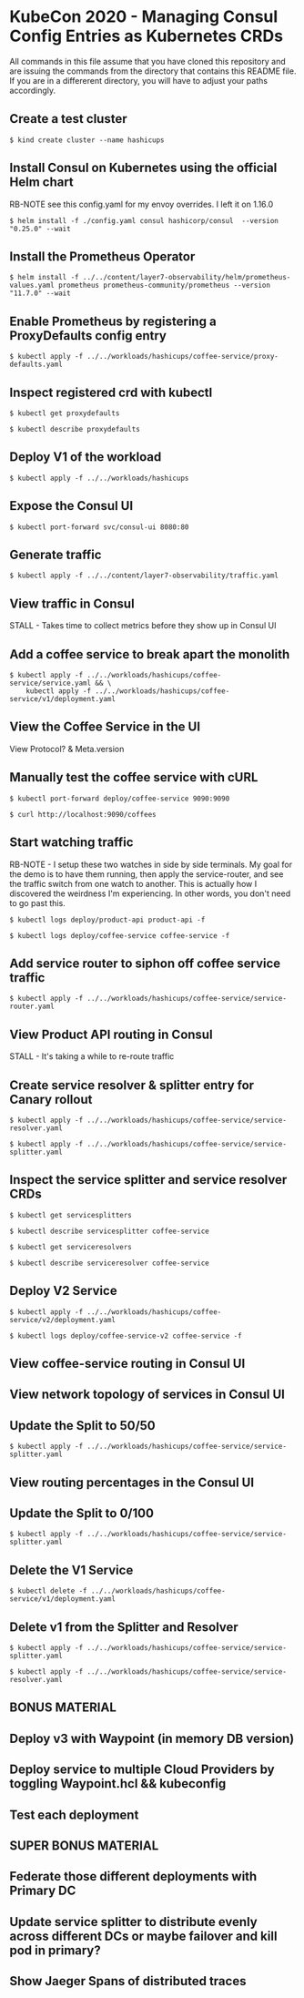 # KubeCon 2020 - Managing Consul Config Entries as Kubernetes CRDs

All commands in this file assume that you have cloned this repository and are
issuing the commands from the directory that contains this README file. If you
are in a differerent directory, you will have to adjust your paths accordingly.

## Create a test cluster

```shell-session
$ kind create cluster --name hashicups
```

## Install Consul on Kubernetes using the official Helm chart

RB-NOTE see this config.yaml for my envoy overrides.  I left it on 1.16.0

```shell-session
$ helm install -f ./config.yaml consul hashicorp/consul  --version "0.25.0" --wait
```

## Install the Prometheus Operator

```shell-session
$ helm install -f ../../content/layer7-observability/helm/prometheus-values.yaml prometheus prometheus-community/prometheus --version "11.7.0" --wait
```

## Enable Prometheus by registering a ProxyDefaults config entry

```shell-session
$ kubectl apply -f ../../workloads/hashicups/coffee-service/proxy-defaults.yaml
```

## Inspect registered crd with kubectl

```shell-session
$ kubectl get proxydefaults
```

```shell-session
$ kubectl describe proxydefaults
```

## Deploy V1 of the workload

```shell-session
$ kubectl apply -f ../../workloads/hashicups
```

## Expose the Consul UI

```shell-session
$ kubectl port-forward svc/consul-ui 8080:80
```

## Generate traffic

```shell-session
$ kubectl apply -f ../../content/layer7-observability/traffic.yaml
```

## View traffic in Consul

STALL - Takes time to collect metrics before they show up in Consul UI

## Add a coffee service to break apart the monolith

```shell-session
$ kubectl apply -f ../../workloads/hashicups/coffee-service/service.yaml && \
    kubectl apply -f ../../workloads/hashicups/coffee-service/v1/deployment.yaml
```

## View the Coffee Service in the UI

View Protocol? & Meta.version

## Manually test the coffee service with cURL

```shell-session
$ kubectl port-forward deploy/coffee-service 9090:9090
```

```shell-session
$ curl http://localhost:9090/coffees
```

## Start watching traffic

RB-NOTE - I setup these two watches in side by side terminals. My goal for the demo
is to have them running, then apply the service-router, and see the traffic switch
from one watch to another. This is actually how I discovered the weirdness I'm experiencing.
In other words, you don't need to go past this.

```shell-session
$ kubectl logs deploy/product-api product-api -f
```

```shell-session
$ kubectl logs deploy/coffee-service coffee-service -f
```

## Add service router to siphon off coffee service traffic

```shell-session
$ kubectl apply -f ../../workloads/hashicups/coffee-service/service-router.yaml
```

## View Product API routing in Consul

STALL - It's taking a while to re-route traffic

## Create service resolver & splitter entry for Canary rollout

```shell-session
$ kubectl apply -f ../../workloads/hashicups/coffee-service/service-resolver.yaml
```

```shell-session
$ kubectl apply -f ../../workloads/hashicups/coffee-service/service-splitter.yaml
```

## Inspect the service splitter and service resolver CRDs

```shell-session
$ kubectl get servicesplitters
```

```shell-session
$ kubectl describe servicesplitter coffee-service
````

```shell-session
$ kubectl get serviceresolvers
```

```shell-session
$ kubectl describe serviceresolver coffee-service
```

## Deploy V2 Service

```shell-session
$ kubectl apply -f ../../workloads/hashicups/coffee-service/v2/deployment.yaml
```

```shell-session
$ kubectl logs deploy/coffee-service-v2 coffee-service -f
```

## View coffee-service routing in Consul UI

## View network topology of services in Consul UI

## Update the Split to 50/50

```shell-session
$ kubectl apply -f ../../workloads/hashicups/coffee-service/service-splitter.yaml
```

## View routing percentages in the Consul UI

## Update the Split to 0/100

```shell-session
$ kubectl apply -f ../../workloads/hashicups/coffee-service/service-splitter.yaml
```

## Delete the V1 Service

```shell-service
$ kubectl delete -f ../../workloads/hashicups/coffee-service/v1/deployment.yaml
```

## Delete v1 from the Splitter and Resolver

```shell-session
$ kubectl apply -f ../../workloads/hashicups/coffee-service/service-splitter.yaml
```

```shell-session
$ kubectl apply -f ../../workloads/hashicups/coffee-service/service-resolver.yaml
```


## BONUS MATERIAL

## Deploy v3 with Waypoint (in memory DB version)

## Deploy service to multiple Cloud Providers by toggling Waypoint.hcl && kubeconfig

## Test each deployment

## SUPER BONUS MATERIAL

## Federate those different deployments with Primary DC

## Update service splitter to distribute evenly across different DCs or maybe failover and kill pod in primary?

## Show Jaeger Spans of distributed traces
